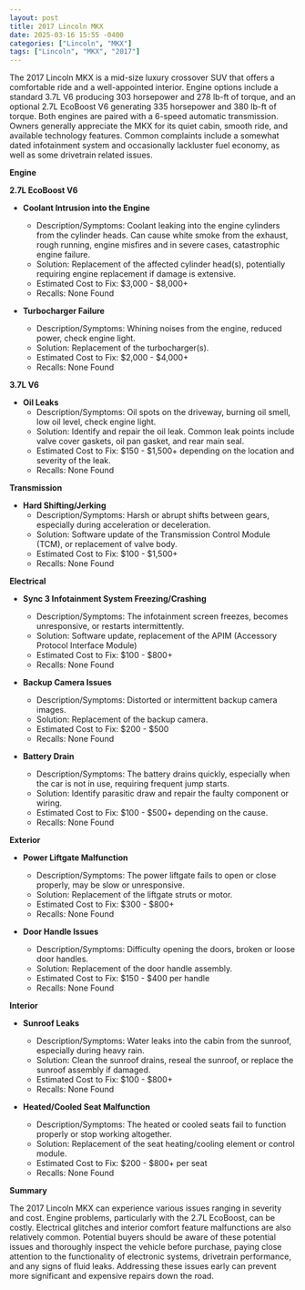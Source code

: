 ```yaml
---
layout: post
title: 2017 Lincoln MKX
date: 2025-03-16 15:55 -0400
categories: ["Lincoln", "MKX"]
tags: ["Lincoln", "MKX", "2017"]
---
```

The 2017 Lincoln MKX is a mid-size luxury crossover SUV that offers a comfortable ride and a well-appointed interior. Engine options include a standard 3.7L V6 producing 303 horsepower and 278 lb-ft of torque, and an optional 2.7L EcoBoost V6 generating 335 horsepower and 380 lb-ft of torque. Both engines are paired with a 6-speed automatic transmission. Owners generally appreciate the MKX for its quiet cabin, smooth ride, and available technology features. Common complaints include a somewhat dated infotainment system and occasionally lackluster fuel economy, as well as some drivetrain related issues.

**Engine**

**2.7L EcoBoost V6**

*   **Coolant Intrusion into the Engine**
    *   Description/Symptoms: Coolant leaking into the engine cylinders from the cylinder heads. Can cause white smoke from the exhaust, rough running, engine misfires and in severe cases, catastrophic engine failure.
    *   Solution: Replacement of the affected cylinder head(s), potentially requiring engine replacement if damage is extensive.
    *   Estimated Cost to Fix: $3,000 - $8,000+
    *   Recalls: None Found

*   **Turbocharger Failure**
    *   Description/Symptoms: Whining noises from the engine, reduced power, check engine light.
    *   Solution: Replacement of the turbocharger(s).
    *   Estimated Cost to Fix: $2,000 - $4,000+
    *   Recalls: None Found

**3.7L V6**

* **Oil Leaks**
    *   Description/Symptoms: Oil spots on the driveway, burning oil smell, low oil level, check engine light.
    *   Solution: Identify and repair the oil leak. Common leak points include valve cover gaskets, oil pan gasket, and rear main seal.
    *   Estimated Cost to Fix: $150 - $1,500+ depending on the location and severity of the leak.
    *   Recalls: None Found

**Transmission**

*   **Hard Shifting/Jerking**
    *   Description/Symptoms: Harsh or abrupt shifts between gears, especially during acceleration or deceleration.
    *   Solution: Software update of the Transmission Control Module (TCM), or replacement of valve body.
    *   Estimated Cost to Fix: $100 - $1,500+
    *   Recalls: None Found

**Electrical**

*   **Sync 3 Infotainment System Freezing/Crashing**
    *   Description/Symptoms: The infotainment screen freezes, becomes unresponsive, or restarts intermittently.
    *   Solution: Software update, replacement of the APIM (Accessory Protocol Interface Module)
    *   Estimated Cost to Fix: $100 - $800+
    *   Recalls: None Found
* **Backup Camera Issues**
    *   Description/Symptoms: Distorted or intermittent backup camera images.
    *   Solution: Replacement of the backup camera.
    *   Estimated Cost to Fix: $200 - $500
    *   Recalls: None Found

*   **Battery Drain**
    *   Description/Symptoms: The battery drains quickly, especially when the car is not in use, requiring frequent jump starts.
    *   Solution: Identify parasitic draw and repair the faulty component or wiring.
    *   Estimated Cost to Fix: $100 - $500+ depending on the cause.
    *   Recalls: None Found

**Exterior**

*   **Power Liftgate Malfunction**
    *   Description/Symptoms: The power liftgate fails to open or close properly, may be slow or unresponsive.
    *   Solution: Replacement of the liftgate struts or motor.
    *   Estimated Cost to Fix: $300 - $800+
    *   Recalls: None Found

*   **Door Handle Issues**
    *   Description/Symptoms: Difficulty opening the doors, broken or loose door handles.
    *   Solution: Replacement of the door handle assembly.
    *   Estimated Cost to Fix: $150 - $400 per handle
    *   Recalls: None Found

**Interior**

*   **Sunroof Leaks**
    *   Description/Symptoms: Water leaks into the cabin from the sunroof, especially during heavy rain.
    *   Solution: Clean the sunroof drains, reseal the sunroof, or replace the sunroof assembly if damaged.
    *   Estimated Cost to Fix: $100 - $800+
    *   Recalls: None Found

*   **Heated/Cooled Seat Malfunction**
    *   Description/Symptoms: The heated or cooled seats fail to function properly or stop working altogether.
    *   Solution: Replacement of the seat heating/cooling element or control module.
    *   Estimated Cost to Fix: $200 - $800+ per seat
    *   Recalls: None Found

**Summary**

The 2017 Lincoln MKX can experience various issues ranging in severity and cost. Engine problems, particularly with the 2.7L EcoBoost, can be costly. Electrical glitches and interior comfort feature malfunctions are also relatively common. Potential buyers should be aware of these potential issues and thoroughly inspect the vehicle before purchase, paying close attention to the functionality of electronic systems, drivetrain performance, and any signs of fluid leaks. Addressing these issues early can prevent more significant and expensive repairs down the road.

